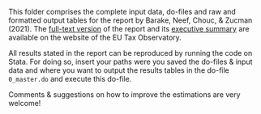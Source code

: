 This folder comprises the complete input data, do-files and raw and formatted output tables for the report by Barake, Neef, Chouc, & Zucman (2021). The [full-text version](https://www.taxobservatory.eu/wp-content/uploads/2021/07/TaxObservatory_Report_Tax_Deficit_July2021_Revised.pdf) of the report and its [executive summary](https://www.taxobservatory.eu/wp-content/uploads/2021/06/ExecutiveSummary.pdf) are available on the website of the EU Tax Observatory. 

All results stated in the report can be reproduced by running the code on Stata. For doing so, insert your paths were you saved the do-files & input data and where you want to output the results tables in the do-file `0_master.do` and execute this do-file. 

Comments & suggestions on how to improve the estimations are very welcome!
